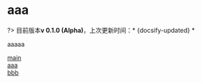 # aaa

?> 目前版本**v 0.1.0 (Alpha)**，上次更新时间：* {docsify-updated} *

aaaaa

[main](#)  
[aaa](aa)  
[bbb](bb)
